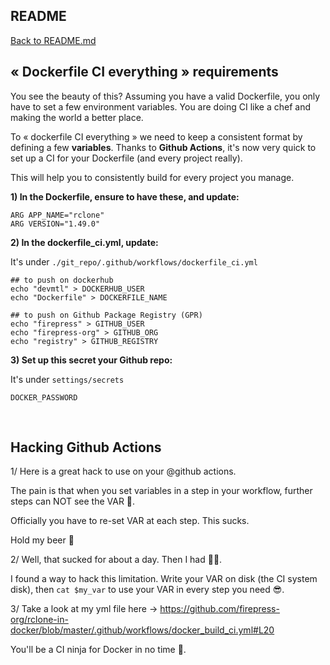 ## README

[Back to README.md](./README.md)

## « Dockerfile CI everything » requirements

You see the beauty of this? Assuming you have a valid Dockerfile, you only have to set a few environment variables. You are doing CI like a chef and making the world a better place. 

To « dockerfile CI everything » we need to keep a consistent format by defining a few **variables**. Thanks to **Github Actions**, it's now very quick to set up a CI for your Dockerfile (and every project really).

This will help you to consistently build for every project you manage.

**1) In the Dockerfile, ensure to have these, and update:**

```
ARG APP_NAME="rclone"
ARG VERSION="1.49.0"
```

**2) In the dockerfile_ci.yml, update:**

It's under `./git_repo/.github/workflows/dockerfile_ci.yml`

```
## to push on dockerhub
echo "devmtl" > DOCKERHUB_USER
echo "Dockerfile" > DOCKERFILE_NAME

## to push on Github Package Registry (GPR)
echo "firepress" > GITHUB_USER
echo "firepress-org" > GITHUB_ORG
echo "registry" > GITHUB_REGISTRY
```

**3) Set up this secret your Github repo:**

It's under `settings/secrets`

```
DOCKER_PASSWORD
```

<br>

## Hacking Github Actions

1/ Here is a great hack to use on your @github actions.

The pain is that when you set variables in a step in your workflow, further steps can NOT see the VAR 🙊.

Officially you have to re-set VAR at each step. This sucks.

Hold my beer 🍺

2/ Well, that sucked for about a day. Then I had 🙌🙌.

I found a way to hack this limitation. Write your VAR on disk (the CI system disk), then `cat $my_var` to use your VAR in every step you need 😎.

3/ Take a look at my yml file here -> https://github.com/firepress-org/rclone-in-docker/blob/master/.github/workflows/docker_build_ci.yml#L20

You'll be a CI ninja for Docker in no time 👊.
